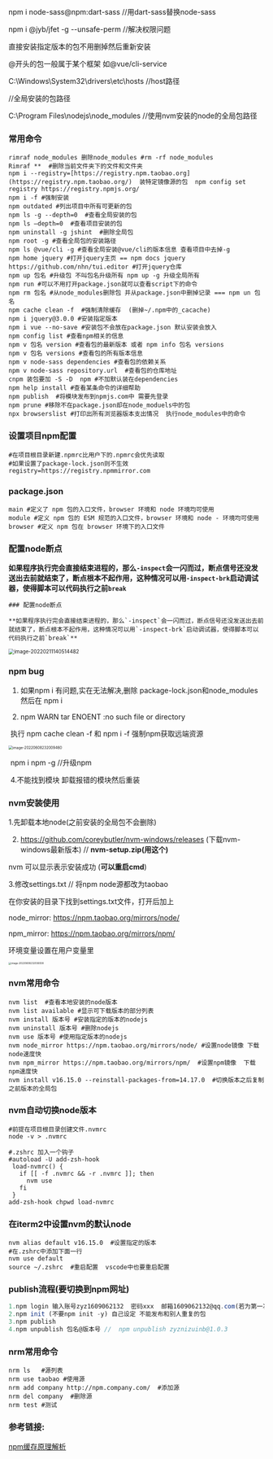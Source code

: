 

npm i node-sass@npm:dart-sass  //用dart-sass替换node-sass

npm i @jyb/jfet -g --unsafe-perm //解决权限问题

直接安装指定版本的包不用删掉然后重新安装

@开头的包一般属于某个框架 如@vue/cli-service

C:\Windows\System32\drivers\etc\hosts  //host路径

  //全局安装的包路径

C:\Program Files\nodejs\node_modules  //使用nvm安装的node的全局包路径





### 常用命令

```shell
rimraf node_modules 删除node_modules #rm -rf node_modules
Rimraf **  #删除当前文件夹下的文件和文件夹
npm i --registry=[https://registry.npm.taobao.org](https://registry.npm.taobao.org/)  装特定镜像源的包  npm config set registry https://registry.npmjs.org/
npm i -f #强制安装
npm outdated #列出项目中所有可更新的包
npm ls -g --depth=0  #查看全局安装的包
npm ls —depth=0  #查看项目安装的包
npm uninstall -g jshint  #删除全局包
npm root -g #查看全局包的安装路径
npm ls @vue/cli -g #查看全局安装@vue/cli的版本信息 查看项目中去掉-g
npm home jquery #打开jquery主页 == npm docs jquery
https://github.com/nhn/tui.editor #打开jquery仓库
npm up 包名 #升级包 不叫包名升级所有 npm up -g 升级全局所有
npm run #可以不用打开package.json就可以查看script下的命令
npm rm 包名 #从node_modules删除包 并从package.json中删掉记录 === npm un 包名
npm cache clean -f  #强制清除缓存  (删掉~/.npm中的_cacache)
npm i jquery@3.0.0 #安装指定版本
npm i vue --no-save #安装包不会放在package.json 默认安装会放入
npm config list #查看npm相关的信息
npm v 包名 version #查看包的最新版本 或者 npm info 包名 versions
npm v 包名 versions #查看包的所有版本信息
npm v node-sass dependencies #查看包的依赖关系
npm v node-sass repository.url  #查看包的仓库地址
cnpm 装包要加 -S -D  npm #不加默认装在dependencies
npm help install #查看某条命令的详细帮助
npm publish  #将模块发布到npmjs.com中 需要先登录
npm prune #移除不在package.json却在node_moduels中的包
npx browserslist #打印出所有浏览器版本支出情况  执行node_modules中的命令
```

### 设置项目npm配置

```shell
#在项目根目录新建.npmrc比用户下的.npmrc会优先读取
#如果设置了package-lock.json则不生效
registry=https://registry.npmmirror.com
```

### package.json

```shell
main #定义了 npm 包的入口文件，browser 环境和 node 环境均可使用
module #定义 npm 包的 ESM 规范的入口文件，browser 环境和 node - 环境均可使用
browser #定义 npm 包在 browser 环境下的入口文件
```



### 配置node断点

**如果程序执行完会直接结束进程的，那么`-inspect`会一闪而过，断点信号还没发送出去前就结束了，断点根本不起作用，这种情况可以用`-inspect-brk`启动调试器，使得脚本可以代码执行之前`break`**



```shell
### 配置node断点

**如果程序执行完会直接结束进程的，那么`-inspect`会一闪而过，断点信号还没发送出去前就结束了，断点根本不起作用，这种情况可以用`-inspect-brk`启动调试器，使得脚本可以代码执行之前`break`**
```

<img src="http://image.zhuyuanzheng1.top/image-20220211140514482.png" alt="image-20220211140514482" style="zoom:70%;" />



### npm bug

1. 如果npm i 有问题,实在无法解决,删除 package-lock.json和node_modules  然后在 npm i

1. npm WARN tar ENOENT :no such file or directory

​       执行  npm cache clean -f  和  npm i -f    强制npm获取远端资源

<img src="http://image.zhuyuanzheng1.top/image-20220608232009460.png" alt="image-20220608232009460" style="zoom:50%;" />

​      npm i npm -g   //升级npm 

​    4.不能找到模块 卸载报错的模块然后重装





### nvm安装使用

1.先卸载本地node(之前安装的全局包不会删除)

2. https://github.com/coreybutler/nvm-windows/releases (下载nvm-windows最新版本) // **nvm-setup.zip(用这个)**

nvm 可以显示表示安装成功  (**可以重启cmd**)

3.修改settings.txt  // 将npm node源都改为taobao

在你安装的目录下找到settings.txt文件，打开后加上

node_mirror: https://npm.taobao.org/mirrors/node/

npm_mirror: https://npm.taobao.org/mirrors/npm/





环境变量设置在用户变量里

<img src="http://image.zhuyuanzheng1.top/image-20220608232036938.png" alt="image-20220608232036938" style="zoom:33%;" />





### nvm常用命令

```shell
nvm list  #查看本地安装的node版本
nvm list available #显示可下载版本的部分列表
nvm install 版本号 #安装指定的版本的nodejs
nvm uninstall 版本号 #删除nodejs
nvm use 版本号 #使用指定版本的nodejs
nvm node_mirror https://npm.taobao.org/mirrors/node/ #设置node镜像 下载node速度快
nvm npm_mirror https://npm.taobao.org/mirrors/npm/  #设置npm镜像  下载npm速度快
nvm install v16.15.0 --reinstall-packages-from=14.17.0  #切换版本之后复制之前版本的全局包
```

### nvm自动切换node版本

```shell
#前提在项目根目录创建文件.nvmrc
node -v > .nvmrc

#.zshrc 加入一个钩子
#autoload -U add-zsh-hook
 load-nvmrc() {
   if [[ -f .nvmrc && -r .nvmrc ]]; then
     nvm use
   fi
 }
add-zsh-hook chpwd load-nvmrc
```

### 在iterm2中设置nvm的默认node

``` shell
nvm alias default v16.15.0  #设置指定的版本
#在.zshrc中添加下面一行
nvm use default
source ~/.zshrc  #重启配置  vscode中也要重启配置
```



### publish流程(要切换到npm网址)

```javascript
1.npm login 输入账号zyz1609062132  密码xxx  邮箱1609062132@qq.com(若为第一次需 npm adduser )
2.npm init (不要npm init -y) 自己设定 不能发布和别人重复的包
3.npm publish
4.npm unpublish 包名@版本号 //  npm unpublish zyznizuinb@1.0.3
```



### nrm常用命令

```shell
nrm ls   #源列表
nrm use taobao #使用源  
nrm add company http://npm.company.com/  #添加源
nrm del company  #删除源
nrm test #测试
```



### 参考链接:

[npm缓存原理解析](https://juejin.cn/post/6984062167339237389)

